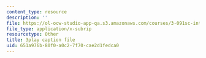 ```yaml
---
content_type: resource
description: ''
file: https://ol-ocw-studio-app-qa.s3.amazonaws.com/courses/3-091sc-introduction-to-solid-state-chemistry-fall-2010/651a976b80f0a0c27f70cae2d1fedca0_5l_S8WwBVnM.srt
file_type: application/x-subrip
resourcetype: Other
title: 3play caption file
uid: 651a976b-80f0-a0c2-7f70-cae2d1fedca0
---
```

